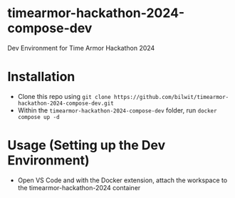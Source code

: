 # timearmor-hackathon-2024-compose-dev
Dev Environment for Time Armor Hackathon 2024

# Installation
- Clone this repo using `git clone https://github.com/bilwit/timearmor-hackathon-2024-compose-dev.git`
- Within the `timearmor-hackathon-2024-compose-dev` folder, run `docker compose up -d`

# Usage (Setting up the Dev Environment)
- Open VS Code and with the Docker extension, attach the workspace to the timearmor-hackathon-2024 container